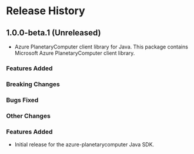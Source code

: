 # Release History

## 1.0.0-beta.1 (Unreleased)

- Azure PlanetaryComputer client library for Java. This package contains Microsoft Azure PlanetaryComputer client library.

### Features Added

### Breaking Changes

### Bugs Fixed

### Other Changes
### Features Added

- Initial release for the azure-planetarycomputer Java SDK.
